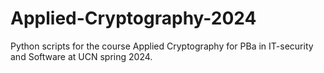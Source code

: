 # Applied-Cryptography-2024
Python scripts for the course Applied Cryptography for PBa in IT-security and Software at UCN spring 2024.
